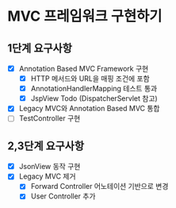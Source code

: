# MVC 프레임워크 구현하기

## 1단계 요구사항

- [X] Annotation Based MVC Framework 구현
  - [X] HTTP 메서드와 URL을 매핑 조건에 포함
  - [X] AnnotationHandlerMapping 테스트 통과
  - [X] JspView Todo (DispatcherServlet 참고)
- [X] Legacy MVC와 Annotation Based MVC 통합
- [ ] TestController 구현

## 2,3단계 요구사항
- [X] JsonView 동작 구현
- [X] Legacy MVC 제거
  - [X] Forward Controller 어노테이션 기반으로 변경
  - [X] User Controller 추가